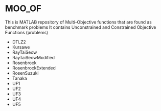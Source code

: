 # MOO_OF
This is MATLAB repository of Multi-Objective functions that are found as benchmark problems
It contains Unconstrained and Constrained Objective Functions (problems) 
- DTLZ2
 - Kursawe
 - RayTaiSeow
 - RayTaiSeowModified
 - Rosenbrock
 - RosenbrockExtended
 - RosenSuzuki
 - Tanaka
 - UF1
 - UF2
 - UF3
 - UF4
 - UF5
